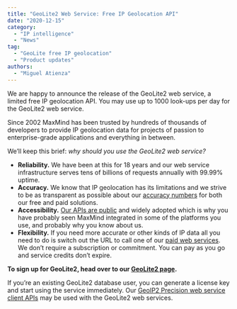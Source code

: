 ```yaml
---
title: "GeoLite2 Web Service: Free IP Geolocation API"
date: "2020-12-15"
category:
  - "IP intelligence"
  - "News"
tag:
  - "GeoLite free IP geolocation"
  - "Product updates"
authors:
  - "Miguel Atienza"
---
```


We are happy to announce the release of the GeoLite2 web service, a limited free
IP geolocation API. You may use up to 1000 look-ups per day for the GeoLite2 web
service.

Since 2002 MaxMind has been trusted by hundreds of thousands of developers to
provide IP geolocation data for projects of passion to enterprise-grade
applications and everything in between.

We’ll keep this brief: _why should you use the GeoLite2 web service?_

- **Reliability.** We have been at this for 18 years and our web service
  infrastructure serves tens of billions of requests annually with 99.99%
  uptime.
- **Accuracy.** We know that IP geolocation has its limitations and we strive to
  be as transparent as possible about our
  [accuracy numbers](https://www.maxmind.com/en/geoip2-city-accuracy-comparison)
  for both our free and paid solutions.
- **Accessibility.** [Our APIs are public](https://dev.maxmind.com/geoip/) and
  widely adopted which is why you have probably seen MaxMind integrated in some
  of the platforms you use, and probably why you know about us.
- **Flexibility.** If you need more accurate or other kinds of IP data all you
  need to do is switch out the URL to call one of our
  [paid web services](https://www.maxmind.com/en/geoip2-precision-services). We
  don’t require a subscription or commitment. You can pay as you go and service
  credits don’t expire.

<!--lint disable no-emphasis-as-heading-->

**To sign up for GeoLite2, head over to our
[GeoLite2 page](https://dev.maxmind.com/geoip/geolite2-free-geolocation-data/).**

If you’re an existing GeoLite2 database user, you can generate a license key and
start using the service immediately. Our
[GeoIP2 Precision web service client APIs](https://dev.maxmind.com/geoip/geoip2/web-services/)
may be used with the GeoLite2 web services.
